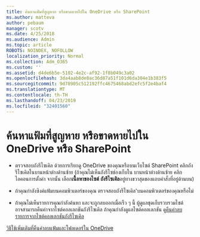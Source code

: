 ```yaml
---
title: ค้นหาแฟ้มที่สูญหาย หรือขาดหายไปใน OneDrive หรือ SharePoint
ms.author: matteva
author: pebaum
manager: scotv
ms.date: 4/25/2018
ms.audience: Admin
ms.topic: article
ROBOTS: NOINDEX, NOFOLLOW
localization_priority: Normal
ms.collection: Adm_O365
ms.custom: ''
ms.assetid: d4de6b5e-5102-4e2c-af92-1f8b049c3a02
ms.openlocfilehash: 3da4aab8de8ac36d87a51f101d6da304e1b383f5
ms.sourcegitcommit: 9d78905c512192ffc4675468abd2efc5f2e4baf4
ms.translationtype: MT
ms.contentlocale: th-TH
ms.lasthandoff: 04/23/2019
ms.locfileid: "32401560"
---
```

# <a name="find-lost-or-missing-files-in-onedrive-or-sharepoint"></a>ค้นหาแฟ้มที่สูญหาย หรือขาดหายไปใน OneDrive หรือ SharePoint

- ตรวจสอบถังรีไซเคิล ด้วยการเรียกดู OneDrive ของคุณหรือบนเว็บไซต์ SharePoint คลิกถังรีไซเคิลในบานหน้าต่างด้านซ้าย (ถ้าคุณไม่เห็นถังรีไซช่องเก็บใน บานหน้าต่างด้านซ้าย คลิกไอคอนการตั้งค่า จากนั้น เลือก**เนื้อหาของไซต์** **ถังรีไซเคิล**อยู่ทางขวาสุดของแถบคำสั่งที่อยู่ด้านบน) 
    
- ถ้าคุณกำลังซิงค์แฟ้มบนคอมพิวเตอร์ของคุณ ตรวจสอบถังรีไซเคิล'บนคอมพิวเตอร์ของคุณหรือไม่ 
    
- ถ้าคุณไม่เห็นรายการคุณกำลังค้นหา และจะถูกลบออกเมื่อเร็ว ๆ นี้ ผู้ดูแลชุดเก็บรวบรวมไซต์อาจสามารถคืนค่าจากไซต์คอลเลกชันถังรีไซเคิล ถ้าคุณกำลังดูแลไซต์คอลเลกชัน ดู[คืนค่าลบรายการจากไซต์คอลเลกชันถังรีไซเคิล](https://go.microsoft.com/fwlink/?linkid=866439)
    
[วิธีใช้เพิ่มเติมที่คืนค่าลบแฟ้มและโฟลเดอร์ใน OneDrive](https://go.microsoft.com/fwlink/?linkid=872872)
  

